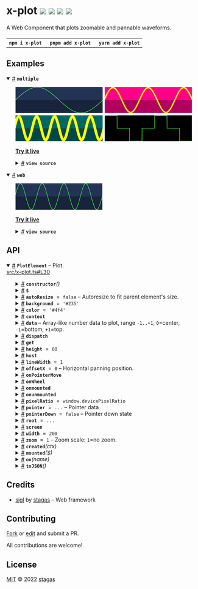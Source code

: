<h1>
x-plot <a href="https://npmjs.org/package/x-plot"><img src="https://img.shields.io/badge/npm-v3.0.1-F00.svg?colorA=000"/></a> <a href="src"><img src="https://img.shields.io/badge/loc-221-FFF.svg?colorA=000"/></a> <a href="https://cdn.jsdelivr.net/npm/x-plot@3.0.1/dist/x-plot.min.js"><img src="https://img.shields.io/badge/brotli-16.3K-333.svg?colorA=000"/></a> <a href="LICENSE"><img src="https://img.shields.io/badge/license-MIT-F0B.svg?colorA=000"/></a>
</h1>

<p></p>

A Web Component that plots zoomable and pannable waveforms.

<h4>
<table><tr><td title="Triple click to select and copy paste">
<code>npm i x-plot </code>
</td><td title="Triple click to select and copy paste">
<code>pnpm add x-plot </code>
</td><td title="Triple click to select and copy paste">
<code>yarn add x-plot</code>
</td></tr></table>
</h4>

## Examples

<details id="example$multiple" title="multiple" open><summary><span><a href="#example$multiple">#</a></span>  <code><strong>multiple</strong></code></summary>  <ul><p></p>  <a href="https://stagas.github.io/x-plot/example/multiple.html"><img width="462.85714285714283" src="example/multiple.png"></img>  <p><strong>Try it live</strong></p></a>    <details id="source$multiple" title="multiple source code" ><summary><span><a href="#source$multiple">#</a></span>  <code><strong>view source</strong></code></summary>  <a href="example/multiple.ts">example/multiple.ts</a>  <p>

```ts
import { PlotElement } from 'x-plot'
customElements.define('x-plot', PlotElement)

document.body.innerHTML = /*html*/ `
<div id="demo" style="display:inline-grid;grid:1fr 1fr/1fr 1fr;gap:5px;">
  <x-plot width="200" height="60"></x-plot>
  <x-plot width="200" height="60" background="#f08" color="#ff0" zoom="4" linewidth="3"></x-plot>
  <x-plot width="200" height="60" background="#066" color="yellow" zoom="20" linewidth="6"></x-plot>
  <x-plot width="200" height="60" background="#000"></x-plot>
</div>
`

const plots = document.querySelectorAll('x-plot') as NodeListOf<PlotElement>
const rate = 44100
const sine = (i: number, hz: number) =>
  Math.sin(hz * (i * (1 / rate)) * Math.PI * 2)

plots[0].data = Array(44100).fill(0).map((_, i) => sine(i, 1))
plots[1].data = Array(44100).fill(0).map((_, i) => sine(i, 10))
plots[2].data = Array(44100).fill(0).map((_, i) => sine(i, 100))
plots[3].data = [1, 0, -1, 0, 1, 0, -1]
```

</p>
</details></ul></details><details id="example$web" title="web" open><summary><span><a href="#example$web">#</a></span>  <code><strong>web</strong></code></summary>  <ul><p></p>  <a href="https://stagas.github.io/x-plot/example/web.html"><img width="228.57142857142856" src="example/web.webp"></img>  <p><strong>Try it live</strong></p></a>    <details id="source$web" title="web source code" ><summary><span><a href="#source$web">#</a></span>  <code><strong>view source</strong></code></summary>  <a href="example/web.ts">example/web.ts</a>  <p>

```ts
import { PlotElement } from 'x-plot'
customElements.define('x-plot', PlotElement)

const plot = new PlotElement()
plot.id = 'demo'

document.body.appendChild(plot)

let n = 0
const sine = (i: number, hz: number) =>
  Math.sin(hz * (i * (1 / 1000)) * Math.PI * 2)
const loop = () => {
  requestAnimationFrame(loop)
  plot.data = Array(1000).fill(0).map(_ => sine(++n, 4))
  n += 1000 / 4 / 60 // sampleRate/hz/frameRate to loop video capture every 1 second
}
loop()
```

</p>
</details></ul></details>

## API

<p>  <details id="PlotElement$1" title="Class" open><summary><span><a href="#PlotElement$1">#</a></span>  <code><strong>PlotElement</strong></code>     &ndash; Plot.</summary>  <a href="src/x-plot.ts#L30">src/x-plot.ts#L30</a>  <ul>        <p>  <details id="constructor$2" title="Constructor" ><summary><span><a href="#constructor$2">#</a></span>  <code><strong>constructor</strong></code><em>()</em>    </summary>    <ul>    <p>  <details id="new PlotElement$3" title="ConstructorSignature" ><summary><span><a href="#new PlotElement$3">#</a></span>  <code><strong>new PlotElement</strong></code><em>()</em>    </summary>    <ul><p><a href="#PlotElement$1">PlotElement</a></p>        </ul></details></p>    </ul></details><details id="$$72" title="Property" ><summary><span><a href="#$$72">#</a></span>  <code><strong>$</strong></code>    </summary>  <a href="src/work/stagas/sigl/dist/types/sigl.d.ts#L25">src/work/stagas/sigl/dist/types/sigl.d.ts#L25</a>  <ul><p><span>Context</span>&lt;<a href="#PlotElement$1">PlotElement</a> &amp; <span>JsxContext</span>&lt;<a href="#PlotElement$1">PlotElement</a>&gt; &amp; <span>Omit</span>&lt;{<p>    <details id="ctor$76" title="Parameter" ><summary><span><a href="#ctor$76">#</a></span>  <code><strong>ctor</strong></code>    </summary>    <ul><p><span>Class</span>&lt;<a href="#T$36">T</a>&gt;</p>        </ul></details>  <p><strong></strong>&lt;<span>T</span>&gt;<em>(ctor)</em>  &nbsp;=&gt;  <ul><span>CleanClass</span>&lt;<a href="#T$36">T</a>&gt;</ul></p>  <details id="ctx$91" title="Parameter" ><summary><span><a href="#ctx$91">#</a></span>  <code><strong>ctx</strong></code>    </summary>    <ul><p><a href="#T$51">T</a> | <span>Class</span>&lt;<a href="#T$51">T</a>&gt;</p>        </ul></details>  <p><strong></strong>&lt;<span>T</span>&gt;<em>(ctx)</em>  &nbsp;=&gt;  <ul><span>Wrapper</span>&lt;<a href="#T$51">T</a>&gt;</ul></p></p>} &amp; <span>__module</span> &amp; {<p>  <details id="Boolean$95" title="Property" ><summary><span><a href="#Boolean$95">#</a></span>  <code><strong>Boolean</strong></code>    </summary>  <a href="src/work/stagas/sigl/dist/types/index.d.ts#L9">src/work/stagas/sigl/dist/types/index.d.ts#L9</a>  <ul><p>undefined | boolean</p>        </ul></details><details id="Number$94" title="Property" ><summary><span><a href="#Number$94">#</a></span>  <code><strong>Number</strong></code>    </summary>  <a href="src/work/stagas/sigl/dist/types/index.d.ts#L8">src/work/stagas/sigl/dist/types/index.d.ts#L8</a>  <ul><p>undefined | number</p>        </ul></details><details id="String$93" title="Property" ><summary><span><a href="#String$93">#</a></span>  <code><strong>String</strong></code>    </summary>  <a href="src/work/stagas/sigl/dist/types/index.d.ts#L7">src/work/stagas/sigl/dist/types/index.d.ts#L7</a>  <ul><p>undefined | string</p>        </ul></details></p>}, <code>"transition"</code>&gt;&gt;</p>        </ul></details><details id="autoResize$11" title="Property" ><summary><span><a href="#autoResize$11">#</a></span>  <code><strong>autoResize</strong></code>  <span><span>&nbsp;=&nbsp;</span>  <code>false</code></span>   &ndash; Autoresize to fit parent element's size.</summary>  <a href="src/x-plot.ts#L40">src/x-plot.ts#L40</a>  <ul><p>boolean</p>        </ul></details><details id="background$9" title="Property" ><summary><span><a href="#background$9">#</a></span>  <code><strong>background</strong></code>  <span><span>&nbsp;=&nbsp;</span>  <code>'#235'</code></span>  </summary>  <a href="src/x-plot.ts#L37">src/x-plot.ts#L37</a>  <ul><p>string</p>        </ul></details><details id="color$10" title="Property" ><summary><span><a href="#color$10">#</a></span>  <code><strong>color</strong></code>  <span><span>&nbsp;=&nbsp;</span>  <code>'#4f4'</code></span>  </summary>  <a href="src/x-plot.ts#L38">src/x-plot.ts#L38</a>  <ul><p>string</p>        </ul></details><details id="context$96" title="Property" ><summary><span><a href="#context$96">#</a></span>  <code><strong>context</strong></code>    </summary>  <a href="src/work/stagas/sigl/dist/types/sigl.d.ts#L26">src/work/stagas/sigl/dist/types/sigl.d.ts#L26</a>  <ul><p><span>ContextClass</span>&lt;<a href="#PlotElement$1">PlotElement</a> &amp; <span>JsxContext</span>&lt;<a href="#PlotElement$1">PlotElement</a>&gt; &amp; <span>Omit</span>&lt;{<p>    <details id="ctor$100" title="Parameter" ><summary><span><a href="#ctor$100">#</a></span>  <code><strong>ctor</strong></code>    </summary>    <ul><p><span>Class</span>&lt;<a href="#T$36">T</a>&gt;</p>        </ul></details>  <p><strong></strong>&lt;<span>T</span>&gt;<em>(ctor)</em>  &nbsp;=&gt;  <ul><span>CleanClass</span>&lt;<a href="#T$36">T</a>&gt;</ul></p>  <details id="ctx$115" title="Parameter" ><summary><span><a href="#ctx$115">#</a></span>  <code><strong>ctx</strong></code>    </summary>    <ul><p><a href="#T$51">T</a> | <span>Class</span>&lt;<a href="#T$51">T</a>&gt;</p>        </ul></details>  <p><strong></strong>&lt;<span>T</span>&gt;<em>(ctx)</em>  &nbsp;=&gt;  <ul><span>Wrapper</span>&lt;<a href="#T$51">T</a>&gt;</ul></p></p>} &amp; <span>__module</span> &amp; {<p>  <details id="Boolean$119" title="Property" ><summary><span><a href="#Boolean$119">#</a></span>  <code><strong>Boolean</strong></code>    </summary>  <a href="src/work/stagas/sigl/dist/types/index.d.ts#L9">src/work/stagas/sigl/dist/types/index.d.ts#L9</a>  <ul><p>undefined | boolean</p>        </ul></details><details id="Number$118" title="Property" ><summary><span><a href="#Number$118">#</a></span>  <code><strong>Number</strong></code>    </summary>  <a href="src/work/stagas/sigl/dist/types/index.d.ts#L8">src/work/stagas/sigl/dist/types/index.d.ts#L8</a>  <ul><p>undefined | number</p>        </ul></details><details id="String$117" title="Property" ><summary><span><a href="#String$117">#</a></span>  <code><strong>String</strong></code>    </summary>  <a href="src/work/stagas/sigl/dist/types/index.d.ts#L7">src/work/stagas/sigl/dist/types/index.d.ts#L7</a>  <ul><p>undefined | string</p>        </ul></details></p>}, <code>"transition"</code>&gt;&gt;</p>        </ul></details><details id="data$14" title="Property" ><summary><span><a href="#data$14">#</a></span>  <code><strong>data</strong></code>     &ndash; Array-like number data to plot, range <code>-1..+1</code>, <code>0</code>=center, <code>-1</code>=bottom, <code>+1</code>=top.</summary>  <a href="src/x-plot.ts#L47">src/x-plot.ts#L47</a>  <ul><p><span>ArrayLike</span>&lt;number&gt;</p>        </ul></details><details id="dispatch$57" title="Property" ><summary><span><a href="#dispatch$57">#</a></span>  <code><strong>dispatch</strong></code>    </summary>  <a href="src/work/stagas/sigl/dist/types/events.d.ts#L4">src/work/stagas/sigl/dist/types/events.d.ts#L4</a>  <ul><p><span>Dispatch</span>&lt;<details id="__type$58" title="Function" ><summary><span><a href="#__type$58">#</a></span>  <em>(name, detail, init)</em>    </summary>    <ul>    <p>    <details id="name$62" title="Parameter" ><summary><span><a href="#name$62">#</a></span>  <code><strong>name</strong></code>    </summary>    <ul><p><span>Event</span> | <span>Narrow</span>&lt;<a href="#K$60">K</a>, string&gt;</p>        </ul></details><details id="detail$63" title="Parameter" ><summary><span><a href="#detail$63">#</a></span>  <code><strong>detail</strong></code>    </summary>    <ul><p><a href="#E$61">E</a></p>        </ul></details><details id="init$64" title="Parameter" ><summary><span><a href="#init$64">#</a></span>  <code><strong>init</strong></code>    </summary>    <ul><p><span>CustomEventInit</span>&lt;any&gt;</p>        </ul></details>  <p><strong></strong>&lt;<span>K</span>, <span>E</span>&gt;<em>(name, detail, init)</em>  &nbsp;=&gt;  <ul>any</ul></p></p>    </ul></details>&gt;</p>        </ul></details><details id="get$19" title="Property" ><summary><span><a href="#get$19">#</a></span>  <code><strong>get</strong></code>    </summary>  <a href="src/x-plot.ts#L52">src/x-plot.ts#L52</a>  <ul><p><details id="__type$20" title="Function" ><summary><span><a href="#__type$20">#</a></span>  <em>(i)</em>    </summary>    <ul>    <p>    <details id="i$22" title="Parameter" ><summary><span><a href="#i$22">#</a></span>  <code><strong>i</strong></code>    </summary>    <ul><p>number</p>        </ul></details>  <p><strong></strong><em>(i)</em>  &nbsp;=&gt;  <ul>number</ul></p></p>    </ul></details></p>        </ul></details><details id="height$6" title="Property" ><summary><span><a href="#height$6">#</a></span>  <code><strong>height</strong></code>  <span><span>&nbsp;=&nbsp;</span>  <code>60</code></span>  </summary>  <a href="src/x-plot.ts#L34">src/x-plot.ts#L34</a>  <ul><p>number</p>        </ul></details><details id="host$71" title="Property" ><summary><span><a href="#host$71">#</a></span>  <code><strong>host</strong></code>    </summary>  <a href="src/work/stagas/sigl/dist/types/sigl.d.ts#L24">src/work/stagas/sigl/dist/types/sigl.d.ts#L24</a>  <ul><p><a href="#PlotElement$1">PlotElement</a></p>        </ul></details><details id="lineWidth$7" title="Property" ><summary><span><a href="#lineWidth$7">#</a></span>  <code><strong>lineWidth</strong></code>  <span><span>&nbsp;=&nbsp;</span>  <code>1</code></span>  </summary>  <a href="src/x-plot.ts#L35">src/x-plot.ts#L35</a>  <ul><p>number</p>        </ul></details><details id="offsetX$13" title="Property" ><summary><span><a href="#offsetX$13">#</a></span>  <code><strong>offsetX</strong></code>  <span><span>&nbsp;=&nbsp;</span>  <code>0</code></span>   &ndash; Horizontal panning position.</summary>  <a href="src/x-plot.ts#L44">src/x-plot.ts#L44</a>  <ul><p>number</p>        </ul></details><details id="onPointerMove$29" title="Property" ><summary><span><a href="#onPointerMove$29">#</a></span>  <code><strong>onPointerMove</strong></code>    </summary>  <a href="src/x-plot.ts#L61">src/x-plot.ts#L61</a>  <ul><p><span>EventHandler</span>&lt;<span>Window</span>, <span>PointerEvent</span>&gt;</p>        </ul></details><details id="onWheel$30" title="Property" ><summary><span><a href="#onWheel$30">#</a></span>  <code><strong>onWheel</strong></code>    </summary>  <a href="src/x-plot.ts#L62">src/x-plot.ts#L62</a>  <ul><p><span>EventHandler</span>&lt;<a href="#PlotElement$1">PlotElement</a>, <span>WheelEvent</span>&gt;</p>        </ul></details><details id="onmounted$69" title="Property" ><summary><span><a href="#onmounted$69">#</a></span>  <code><strong>onmounted</strong></code>    </summary>    <ul><p><span>EventHandler</span>&lt;<a href="#PlotElement$1">PlotElement</a>, <span>CustomEvent</span>&lt;any&gt;&gt;</p>        </ul></details><details id="onunmounted$70" title="Property" ><summary><span><a href="#onunmounted$70">#</a></span>  <code><strong>onunmounted</strong></code>    </summary>    <ul><p><span>EventHandler</span>&lt;<a href="#PlotElement$1">PlotElement</a>, <span>CustomEvent</span>&lt;any&gt;&gt;</p>        </ul></details><details id="pixelRatio$8" title="Property" ><summary><span><a href="#pixelRatio$8">#</a></span>  <code><strong>pixelRatio</strong></code>  <span><span>&nbsp;=&nbsp;</span>  <code>window.devicePixelRatio</code></span>  </summary>  <a href="src/x-plot.ts#L36">src/x-plot.ts#L36</a>  <ul><p>number</p>        </ul></details><details id="pointer$24" title="Property" ><summary><span><a href="#pointer$24">#</a></span>  <code><strong>pointer</strong></code>  <span><span>&nbsp;=&nbsp;</span>  <code>...</code></span>   &ndash; Pointer data</summary>  <a href="src/x-plot.ts#L56">src/x-plot.ts#L56</a>  <ul><p>{<p>  <details id="id$26" title="Property" ><summary><span><a href="#id$26">#</a></span>  <code><strong>id</strong></code>  <span><span>&nbsp;=&nbsp;</span>  <code>-1</code></span>  </summary>    <ul><p>number</p>        </ul></details><details id="x$27" title="Property" ><summary><span><a href="#x$27">#</a></span>  <code><strong>x</strong></code>  <span><span>&nbsp;=&nbsp;</span>  <code>0</code></span>  </summary>    <ul><p>number</p>        </ul></details><details id="y$28" title="Property" ><summary><span><a href="#y$28">#</a></span>  <code><strong>y</strong></code>  <span><span>&nbsp;=&nbsp;</span>  <code>0</code></span>  </summary>    <ul><p>number</p>        </ul></details></p>}</p>        </ul></details><details id="pointerDown$23" title="Property" ><summary><span><a href="#pointerDown$23">#</a></span>  <code><strong>pointerDown</strong></code>  <span><span>&nbsp;=&nbsp;</span>  <code>false</code></span>   &ndash; Pointer down state</summary>  <a href="src/x-plot.ts#L54">src/x-plot.ts#L54</a>  <ul><p>boolean</p>        </ul></details><details id="root$4" title="Property" ><summary><span><a href="#root$4">#</a></span>  <code><strong>root</strong></code>  <span><span>&nbsp;=&nbsp;</span>  <code>...</code></span>  </summary>  <a href="src/x-plot.ts#L31">src/x-plot.ts#L31</a>  <ul><p><span>ShadowRoot</span></p>        </ul></details><details id="screen$15" title="Property" ><summary><span><a href="#screen$15">#</a></span>  <code><strong>screen</strong></code>    </summary>  <a href="src/x-plot.ts#L48">src/x-plot.ts#L48</a>  <ul><p>{<p>  <details id="canvas$17" title="Property" ><summary><span><a href="#canvas$17">#</a></span>  <code><strong>canvas</strong></code>    </summary>  <a href="src/x-plot.ts#L49">src/x-plot.ts#L49</a>  <ul><p><span>HTMLCanvasElement</span></p>        </ul></details><details id="ctx$18" title="Property" ><summary><span><a href="#ctx$18">#</a></span>  <code><strong>ctx</strong></code>    </summary>  <a href="src/x-plot.ts#L50">src/x-plot.ts#L50</a>  <ul><p><span>CanvasRenderingContext2D</span></p>        </ul></details></p>}</p>        </ul></details><details id="width$5" title="Property" ><summary><span><a href="#width$5">#</a></span>  <code><strong>width</strong></code>  <span><span>&nbsp;=&nbsp;</span>  <code>200</code></span>  </summary>  <a href="src/x-plot.ts#L33">src/x-plot.ts#L33</a>  <ul><p>number</p>        </ul></details><details id="zoom$12" title="Property" ><summary><span><a href="#zoom$12">#</a></span>  <code><strong>zoom</strong></code>  <span><span>&nbsp;=&nbsp;</span>  <code>1</code></span>   &ndash; Zoom scale: <code>1</code>=no zoom.</summary>  <a href="src/x-plot.ts#L42">src/x-plot.ts#L42</a>  <ul><p>number</p>        </ul></details><details id="created$120" title="Method" ><summary><span><a href="#created$120">#</a></span>  <code><strong>created</strong></code><em>(ctx)</em>    </summary>    <ul>    <p>    <details id="ctx$122" title="Parameter" ><summary><span><a href="#ctx$122">#</a></span>  <code><strong>ctx</strong></code>    </summary>    <ul><p><span>Context</span>&lt;<a href="#PlotElement$1">PlotElement</a> &amp; <span>JsxContext</span>&lt;<a href="#PlotElement$1">PlotElement</a>&gt; &amp; <span>Omit</span>&lt;{<p>    <details id="ctor$126" title="Parameter" ><summary><span><a href="#ctor$126">#</a></span>  <code><strong>ctor</strong></code>    </summary>    <ul><p><span>Class</span>&lt;<a href="#T$36">T</a>&gt;</p>        </ul></details>  <p><strong></strong>&lt;<span>T</span>&gt;<em>(ctor)</em>  &nbsp;=&gt;  <ul><span>CleanClass</span>&lt;<a href="#T$36">T</a>&gt;</ul></p>  <details id="ctx$141" title="Parameter" ><summary><span><a href="#ctx$141">#</a></span>  <code><strong>ctx</strong></code>    </summary>    <ul><p><a href="#T$51">T</a> | <span>Class</span>&lt;<a href="#T$51">T</a>&gt;</p>        </ul></details>  <p><strong></strong>&lt;<span>T</span>&gt;<em>(ctx)</em>  &nbsp;=&gt;  <ul><span>Wrapper</span>&lt;<a href="#T$51">T</a>&gt;</ul></p></p>} &amp; <span>__module</span> &amp; {<p>  <details id="Boolean$145" title="Property" ><summary><span><a href="#Boolean$145">#</a></span>  <code><strong>Boolean</strong></code>    </summary>  <a href="src/work/stagas/sigl/dist/types/index.d.ts#L9">src/work/stagas/sigl/dist/types/index.d.ts#L9</a>  <ul><p>undefined | boolean</p>        </ul></details><details id="Number$144" title="Property" ><summary><span><a href="#Number$144">#</a></span>  <code><strong>Number</strong></code>    </summary>  <a href="src/work/stagas/sigl/dist/types/index.d.ts#L8">src/work/stagas/sigl/dist/types/index.d.ts#L8</a>  <ul><p>undefined | number</p>        </ul></details><details id="String$143" title="Property" ><summary><span><a href="#String$143">#</a></span>  <code><strong>String</strong></code>    </summary>  <a href="src/work/stagas/sigl/dist/types/index.d.ts#L7">src/work/stagas/sigl/dist/types/index.d.ts#L7</a>  <ul><p>undefined | string</p>        </ul></details></p>}, <code>"transition"</code>&gt;&gt;</p>        </ul></details>  <p><strong>created</strong><em>(ctx)</em>  &nbsp;=&gt;  <ul>void</ul></p></p>    </ul></details><details id="mounted$31" title="Method" ><summary><span><a href="#mounted$31">#</a></span>  <code><strong>mounted</strong></code><em>($)</em>    </summary>  <a href="src/x-plot.ts#L64">src/x-plot.ts#L64</a>  <ul>    <p>    <details id="$$33" title="Parameter" ><summary><span><a href="#$$33">#</a></span>  <code><strong>$</strong></code>    </summary>    <ul><p><span>Context</span>&lt;<a href="#PlotElement$1">PlotElement</a> &amp; <span>JsxContext</span>&lt;<a href="#PlotElement$1">PlotElement</a>&gt; &amp; <span>Omit</span>&lt;{<p>    <details id="ctor$37" title="Parameter" ><summary><span><a href="#ctor$37">#</a></span>  <code><strong>ctor</strong></code>    </summary>    <ul><p><span>Class</span>&lt;<a href="#T$36">T</a>&gt;</p>        </ul></details>  <p><strong></strong>&lt;<span>T</span>&gt;<em>(ctor)</em>  &nbsp;=&gt;  <ul><span>CleanClass</span>&lt;<a href="#T$36">T</a>&gt;</ul></p>  <details id="ctx$52" title="Parameter" ><summary><span><a href="#ctx$52">#</a></span>  <code><strong>ctx</strong></code>    </summary>    <ul><p><a href="#T$51">T</a> | <span>Class</span>&lt;<a href="#T$51">T</a>&gt;</p>        </ul></details>  <p><strong></strong>&lt;<span>T</span>&gt;<em>(ctx)</em>  &nbsp;=&gt;  <ul><span>Wrapper</span>&lt;<a href="#T$51">T</a>&gt;</ul></p></p>} &amp; <span>__module</span> &amp; {<p>  <details id="Boolean$56" title="Property" ><summary><span><a href="#Boolean$56">#</a></span>  <code><strong>Boolean</strong></code>    </summary>  <a href="src/work/stagas/sigl/dist/types/index.d.ts#L9">src/work/stagas/sigl/dist/types/index.d.ts#L9</a>  <ul><p>undefined | boolean</p>        </ul></details><details id="Number$55" title="Property" ><summary><span><a href="#Number$55">#</a></span>  <code><strong>Number</strong></code>    </summary>  <a href="src/work/stagas/sigl/dist/types/index.d.ts#L8">src/work/stagas/sigl/dist/types/index.d.ts#L8</a>  <ul><p>undefined | number</p>        </ul></details><details id="String$54" title="Property" ><summary><span><a href="#String$54">#</a></span>  <code><strong>String</strong></code>    </summary>  <a href="src/work/stagas/sigl/dist/types/index.d.ts#L7">src/work/stagas/sigl/dist/types/index.d.ts#L7</a>  <ul><p>undefined | string</p>        </ul></details></p>}, <code>"transition"</code>&gt;&gt;</p>        </ul></details>  <p><strong>mounted</strong><em>($)</em>  &nbsp;=&gt;  <ul>void</ul></p></p>    </ul></details><details id="on$65" title="Method" ><summary><span><a href="#on$65">#</a></span>  <code><strong>on</strong></code><em>(name)</em>    </summary>    <ul>    <p>    <details id="name$68" title="Parameter" ><summary><span><a href="#name$68">#</a></span>  <code><strong>name</strong></code>    </summary>    <ul><p><a href="#K$67">K</a></p>        </ul></details>  <p><strong>on</strong>&lt;<span>K</span>&gt;<em>(name)</em>  &nbsp;=&gt;  <ul><span>On</span>&lt;<span>Fn</span>&lt;[  <span>EventHandler</span>&lt;<a href="#PlotElement$1">PlotElement</a>, <span>LifecycleEvents</span> &amp; object  [<a href="#K$67">K</a>]&gt;  ], <span>Off</span>&gt;&gt;</ul></p></p>    </ul></details><details id="toJSON$146" title="Method" ><summary><span><a href="#toJSON$146">#</a></span>  <code><strong>toJSON</strong></code><em>()</em>    </summary>    <ul>    <p>      <p><strong>toJSON</strong><em>()</em>  &nbsp;=&gt;  <ul><span>Pick</span>&lt;<a href="#PlotElement$1">PlotElement</a>, keyof     <a href="#PlotElement$1">PlotElement</a>&gt;</ul></p></p>    </ul></details></p></ul></details></p>

## Credits

- [sigl](https://npmjs.org/package/sigl) by [stagas](https://github.com/stagas) &ndash; Web framework

## Contributing

[Fork](https://github.com/stagas/x-plot/fork) or [edit](https://github.dev/stagas/x-plot) and submit a PR.

All contributions are welcome!

## License

<a href="LICENSE">MIT</a> &copy; 2022 [stagas](https://github.com/stagas)
